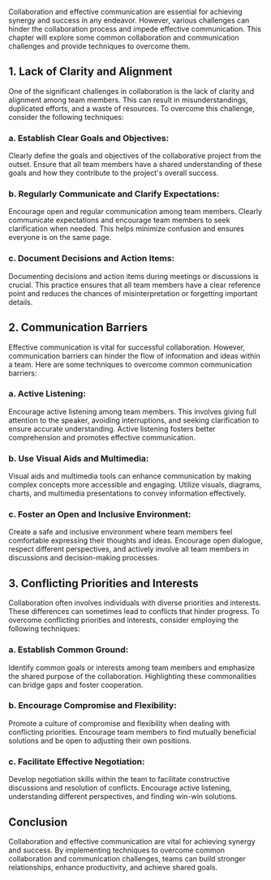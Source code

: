 
Collaboration and effective communication are essential for achieving synergy and success in any endeavor. However, various challenges can hinder the collaboration process and impede effective communication. This chapter will explore some common collaboration and communication challenges and provide techniques to overcome them.

1\. Lack of Clarity and Alignment
--------------------------------

One of the significant challenges in collaboration is the lack of clarity and alignment among team members. This can result in misunderstandings, duplicated efforts, and a waste of resources. To overcome this challenge, consider the following techniques:

### a. Establish Clear Goals and Objectives:

Clearly define the goals and objectives of the collaborative project from the outset. Ensure that all team members have a shared understanding of these goals and how they contribute to the project's overall success.

### b. Regularly Communicate and Clarify Expectations:

Encourage open and regular communication among team members. Clearly communicate expectations and encourage team members to seek clarification when needed. This helps minimize confusion and ensures everyone is on the same page.

### c. Document Decisions and Action Items:

Documenting decisions and action items during meetings or discussions is crucial. This practice ensures that all team members have a clear reference point and reduces the chances of misinterpretation or forgetting important details.

2\. Communication Barriers
-------------------------

Effective communication is vital for successful collaboration. However, communication barriers can hinder the flow of information and ideas within a team. Here are some techniques to overcome common communication barriers:

### a. Active Listening:

Encourage active listening among team members. This involves giving full attention to the speaker, avoiding interruptions, and seeking clarification to ensure accurate understanding. Active listening fosters better comprehension and promotes effective communication.

### b. Use Visual Aids and Multimedia:

Visual aids and multimedia tools can enhance communication by making complex concepts more accessible and engaging. Utilize visuals, diagrams, charts, and multimedia presentations to convey information effectively.

### c. Foster an Open and Inclusive Environment:

Create a safe and inclusive environment where team members feel comfortable expressing their thoughts and ideas. Encourage open dialogue, respect different perspectives, and actively involve all team members in discussions and decision-making processes.

3\. Conflicting Priorities and Interests
---------------------------------------

Collaboration often involves individuals with diverse priorities and interests. These differences can sometimes lead to conflicts that hinder progress. To overcome conflicting priorities and interests, consider employing the following techniques:

### a. Establish Common Ground:

Identify common goals or interests among team members and emphasize the shared purpose of the collaboration. Highlighting these commonalities can bridge gaps and foster cooperation.

### b. Encourage Compromise and Flexibility:

Promote a culture of compromise and flexibility when dealing with conflicting priorities. Encourage team members to find mutually beneficial solutions and be open to adjusting their own positions.

### c. Facilitate Effective Negotiation:

Develop negotiation skills within the team to facilitate constructive discussions and resolution of conflicts. Encourage active listening, understanding different perspectives, and finding win-win solutions.

Conclusion
----------

Collaboration and effective communication are vital for achieving synergy and success. By implementing techniques to overcome common collaboration and communication challenges, teams can build stronger relationships, enhance productivity, and achieve shared goals.
